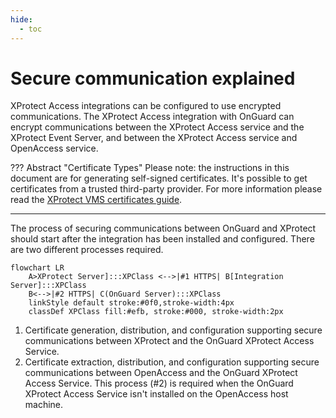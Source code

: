 ```yaml
---
hide:
  - toc
---
```

# Secure communication explained

XProtect Access integrations can be  configured  to use encrypted communications. The XProtect Access integration with OnGuard can encrypt communications between the XProtect Access service and the XProtect Event Server, and between the XProtect Access service and OpenAccess service. 

??? Abstract "Certificate Types"
    Please note: the instructions in this document are for generating self-signed certificates. It's possible to get certificates from a trusted third-party provider. For more information please read the [XProtect VMS certificates guide](https://doc.milestonesys.com/latest/en-US/portal/htm/chapter-page-certificates-guide.htm).
***

The process of securing communications between OnGuard and XProtect should start after the integration has been installed and configured. There are two different processes required.

```mermaid
flowchart LR
    A>XProtect Server]:::XPClass <-->|#1 HTTPS| B[Integration Server]:::XPClass
    B<-->|#2 HTTPS| C(OnGuard Server):::XPClass 
    linkStyle default stroke:#0f0,stroke-width:4px
    classDef XPClass fill:#efb, stroke:#000, stroke-width:2px 
```

1. Certificate generation, distribution, and configuration supporting secure communications between XProtect and the OnGuard XProtect Access Service.
2. Certificate extraction, distribution, and configuration supporting secure communications between OpenAccess and the OnGuard XProtect Access Service. This process (#2) is required when the OnGuard XProtect Access Service isn't installed on the OpenAccess host machine. 
